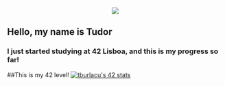 <p align="center">
<br>
<img src="https://readme-typing-svg.herokuapp.com/?size=25&color=2586F7&center=true&vCenter=true&lines=You+just+landed+on+my+Github,+Welcome!">
</a>

## Hello, my name is Tudor

### I just started studying at 42 Lisboa, and this is my progress so far!

##This is my 42 level!
[![tburlacu's 42 stats](https://badge.mediaplus.ma/kettlebells/tburlacu?1337Badge=off&UM6P=off)](https://github.com/oakoudad/badge42)